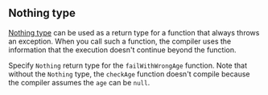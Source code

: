 ## Nothing type

[Nothing type](https://kotlinlang.org/docs/exceptions.html#the-nothing-type)
can be used as a return type for a function that always throws an exception.
When you call such a function, the compiler uses the information that the execution doesn't continue beyond the function.

Specify `Nothing` return type for the `failWithWrongAge` function.
Note that without the `Nothing` type, the `checkAge` function doesn't compile
because the compiler assumes the `age` can be `null`.
